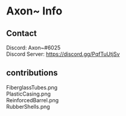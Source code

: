 # Axon~ Info
## Contact
Discord: Axon~#6025  
Discord Server: https://discord.gg/PqfTuUtjSv

## contributions
FiberglassTubes.png  
PlasticCasing.png  
ReinforcedBarrel.png  
RubberShells.png